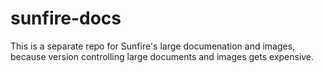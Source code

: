 # sunfire-docs
This is a separate repo for Sunfire's large documenation and images, because version controlling large documents and images gets expensive.
